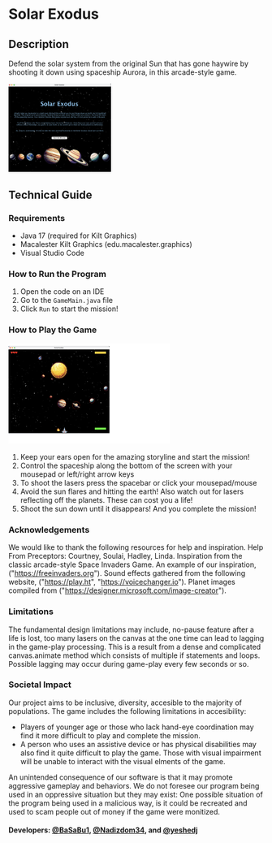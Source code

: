 # Solar Exodus

## Description
Defend the solar system from the original Sun that has gone haywire by shooting it down using spaceship Aurora, in this arcade-style game.  

<img src="res/other/startScreen.png" width = "40%">


## Technical Guide
### Requirements
  - Java 17 (required for Kilt Graphics)
  - Macalester Kilt Graphics (edu.macalester.graphics)
  - Visual Studio Code

### How to Run the Program
  1. Open the code on an IDE
  2. Go to the `GameMain.java` file
  3. Click `Run` to start the mission!

### How to Play the Game
<img src="res/other/gameplay.png" width = "63%">

  1. Keep your ears open for the amazing storyline and start the mission!
  2. Control the spaceship along the bottom of the screen with your mousepad or left/right arrow keys
  3. To shoot the lasers press the spacebar or click your mousepad/mouse
  4. Avoid the sun flares and hitting the earth! Also watch out for lasers reflecting off the planets. These can cost you a life!
  5. Shoot the sun down until it disappears! And you complete the mission!
  
### Acknowledgements
  We would like to thank the following resources for help and inspiration.
  Help From Preceptors: Courtney, Soulai, Hadley, Linda.
  Inspiration from the classic arcade-style Space Invaders Game. An example of our inspiration, ("https://freeinvaders.org").
  Sound effects gathered from the following website, ("https://play.ht", "https://voicechanger.io").
  Planet images compiled from ("https://designer.microsoft.com/image-creator").
  
### Limitations
The fundamental design limitations may include, no-pause feature after a life is lost, too many lasers on the canvas at the one time can
lead to lagging in the game-play processing. This is a result from a dense and complicated canvas.animate method which consists of multiple if statements and loops.
Possible lagging may occur during game-play every few seconds or so.

### Societal Impact
Our project aims to be inclusive, diversity, accesible to the majority of populations. 
The game includes the following limitations in accesibility:
  - Players of younger age or those who lack hand-eye coordination may find it more difficult to play and complete the mission.
  - A person who uses an assistive device or has physical disabilities may also find it quite difficult to play the game. Those with visual impairment will be unable to interact with the visual elments of the game.

 An unintended consequence of our software is that it may promote aggressive gameplay and behaviors. 
 We do not foresee our program being used in an oppressive situation but they may exist:
 One possible situation of the program being used in a malicious way, is it could be recreated and used to scam people out of money if the game were monitized.

#### Developers: [@BaSaBu1](https://github.com/BaSaBu1), [@Nadizdom34](https://github.com/Nadizdom34), and [@yeshedj](https://github.com/yeshdj)
